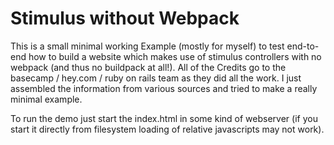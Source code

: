 # Stimulus without Webpack

This is a small minimal working Example (mostly for myself) to test end-to-end how to build a website which makes use of stimulus controllers with no webpack (and thus no buildpack at all!).
All of the Credits go to the basecamp / hey.com / ruby on rails team as they did all the work.
I just assembled the information from various sources and tried to make a really minimal example.

To run the demo just start the index.html in some kind of webserver (if you start it directly from filesystem loading of relative javascripts may not work).